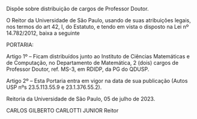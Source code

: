 Dispõe sobre distribuição de cargos de Professor Doutor.

O Reitor da Universidade de São Paulo, usando de suas atribuições legais, nos termos do art 42, I, do Estatuto, e tendo em vista o disposto na Lei nº 14.782/2012, baixa a seguinte

PORTARIA:

Artigo 1º – Ficam distribuídos junto ao Instituto de Ciências Matemáticas e de Computação, no Departamento de Matemática, 2 (dois) cargos de Professor Doutor, ref. MS-3, em RDIDP, da PG do QDUSP.

Artigo 2º – Esta Portaria entra em vigor na data de sua publicação (Autos USP nºs 23.5.113.55.9 e 23.1.376.55.2).

Reitoria da Universidade de São Paulo, 05 de julho de 2023.

CARLOS GILBERTO CARLOTTI JUNIOR
Reitor